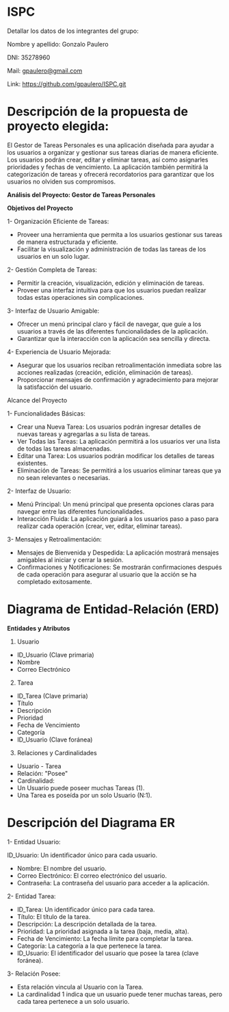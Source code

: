 # ISPC

Detallar los datos de los integrantes del grupo: 

Nombre y apellido: Gonzalo Paulero

DNI: 35278960

Mail: gpaulero@gmail.com

Link: https://github.com/gpaulero/ISPC.git


# **Descripción de la propuesta de proyecto elegida:**

El Gestor de Tareas Personales es una aplicación diseñada para ayudar a los usuarios a organizar y gestionar sus tareas diarias de manera eficiente. 
Los usuarios podrán crear, editar y eliminar tareas, así como asignarles prioridades y fechas de vencimiento. 
La aplicación también permitirá la categorización de tareas y ofrecerá recordatorios para garantizar que los usuarios no olviden sus compromisos.

**Análisis del Proyecto: Gestor de Tareas Personales**

**Objetivos del Proyecto**

1- Organización Eficiente de Tareas:

- Proveer una herramienta que permita a los usuarios gestionar sus tareas de manera estructurada y eficiente.
- Facilitar la visualización y administración de todas las tareas de los usuarios en un solo lugar.

2- Gestión Completa de Tareas:

- Permitir la creación, visualización, edición y eliminación de tareas.
- Proveer una interfaz intuitiva para que los usuarios puedan realizar todas estas operaciones sin complicaciones.

3- Interfaz de Usuario Amigable:

- Ofrecer un menú principal claro y fácil de navegar, que guíe a los usuarios a través de las diferentes funcionalidades de la aplicación.
- Garantizar que la interacción con la aplicación sea sencilla y directa.

4- Experiencia de Usuario Mejorada:

- Asegurar que los usuarios reciban retroalimentación inmediata sobre las acciones realizadas (creación, edición, eliminación de tareas).
- Proporcionar mensajes de confirmación y agradecimiento para mejorar la satisfacción del usuario.


Alcance del Proyecto

1- Funcionalidades Básicas:

- Crear una Nueva Tarea: Los usuarios podrán ingresar detalles de nuevas tareas y agregarlas a su lista de tareas.
- Ver Todas las Tareas: La aplicación permitirá a los usuarios ver una lista de todas las tareas almacenadas.
- Editar una Tarea: Los usuarios podrán modificar los detalles de tareas existentes.
- Eliminación de Tareas: Se permitirá a los usuarios eliminar tareas que ya no sean relevantes o necesarias.

2- Interfaz de Usuario:

- Menú Principal: Un menú principal que presenta opciones claras para navegar entre las diferentes funcionalidades.
- Interacción Fluida: La aplicación guiará a los usuarios paso a paso para realizar cada operación (crear, ver, editar, eliminar tareas).

3- Mensajes y Retroalimentación:

- Mensajes de Bienvenida y Despedida: La aplicación mostrará mensajes amigables al iniciar y cerrar la sesión.
- Confirmaciones y Notificaciones: Se mostrarán confirmaciones después de cada operación para asegurar al usuario que la acción se ha completado exitosamente.

# **Diagrama de Entidad-Relación (ERD)**
**Entidades y Atributos**

1. Usuario

- ID_Usuario (Clave primaria)
- Nombre
- Correo Electrónico

2. Tarea

- ID_Tarea (Clave primaria)
- Título
- Descripción
- Prioridad
- Fecha de Vencimiento
- Categoría
- ID_Usuario (Clave foránea)

3. Relaciones y Cardinalidades
- Usuario - Tarea
- Relación: "Posee"
- Cardinalidad:
- Un Usuario puede poseer muchas Tareas (1).
- Una Tarea es poseída por un solo Usuario (N:1).

# **Descripción del Diagrama ER**

1- Entidad Usuario:

ID_Usuario: Un identificador único para cada usuario.
- Nombre: El nombre del usuario.
- Correo Electrónico: El correo electrónico del usuario.
- Contraseña: La contraseña del usuario para acceder a la aplicación.

2- Entidad Tarea:

- ID_Tarea: Un identificador único para cada tarea.
- Título: El título de la tarea.
- Descripción: La descripción detallada de la tarea.
- Prioridad: La prioridad asignada a la tarea (baja, media, alta).
- Fecha de Vencimiento: La fecha límite para completar la tarea.
- Categoría: La categoría a la que pertenece la tarea.
- ID_Usuario: El identificador del usuario que posee la tarea (clave foránea).

3- Relación Posee:

- Esta relación vincula al Usuario con la Tarea.
- La cardinalidad 1 indica que un usuario puede tener muchas tareas, pero cada tarea pertenece a un solo usuario.
